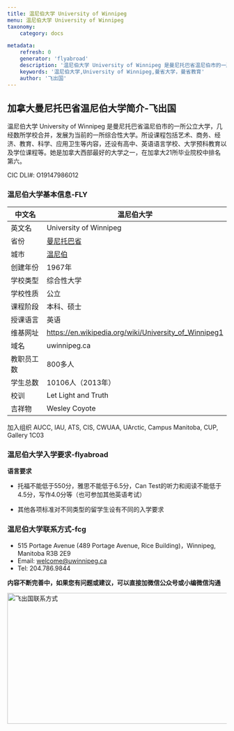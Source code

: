 ```yaml
---
title: 温尼伯大学 University of Winnipeg
menu: 温尼伯大学 University of Winnipeg
taxonomy:
    category: docs

metadata:
    refresh: 0
    generator: 'flyabroad'
    description: '温尼伯大学 University of Winnipeg 是曼尼托巴省温尼伯市的一所公立大学，几经数所学校合并，发展为当前的一所综合性大学。所设课程包括艺术、商务、经济、教育、科学、应用卫生等内容，还设有高中、英语语言学校、大学预科教育以及学位课程等。她是加拿大西部最好的大学之一，在加拿大21所毕业院校中排名第六。'
    keywords: '温尼伯大学,University of Winnipeg,曼省大学，曼省教育'
    author: '飞出国'
---
```

## 加拿大曼尼托巴省温尼伯大学简介-飞出国

温尼伯大学 University of Winnipeg 是曼尼托巴省温尼伯市的一所公立大学，几经数所学校合并，发展为当前的一所综合性大学。所设课程包括艺术、商务、经济、教育、科学、应用卫生等内容，还设有高中、英语语言学校、大学预科教育以及学位课程等。她是加拿大西部最好的大学之一，在加拿大21所毕业院校中排名第六。

CIC DLI#: O19147986012

### 温尼伯大学基本信息-FLY

中文名 | 温尼伯大学
----|------
英文名 | University of Winnipeg
省份 | [曼尼托巴省]
城市 | [温尼伯]
创建年份 | 1967年
学校类型 | 综合性大学
学校性质 | 公立
课程阶段 | 本科、硕士
授课语言 | 英语
维基网址 | https://en.wikipedia.org/wiki/University_of_Winnipeg1
域名 | uwinnipeg.ca
教职员工数 | 800多人
学生总数 | 10106人（2013年） | 
校训 | Let Light and Truth 
吉祥物 | Wesley Coyote
加入组织 AUCC, IAU, ATS, CIS, CWUAA, UArctic, Campus Manitoba, CUP, Gallery 1C03

### 温尼伯大学入学要求-flyabroad

**语言要求**

* 托福不能低于550分，雅思不能低于6.5分，Can Test的听力和阅读不能低于4.5分，写作4.0分等（也可参加其他英语考试）

* 其他各项标准对不同类型的留学生设有不同的入学要求

### 温尼伯大学联系方式-fcg

* 515 Portage Avenue (489 Portage Avenue, Rice Building)，Winnipeg, Manitoba R3B 2E9
* Email: welcome@uwinnipeg.ca
* Tel: 204.786.9844

**内容不断完善中，如果您有问题或建议，可以直接加微信公众号或小编微信沟通**

<img src="http://wx1.sinaimg.cn/mw1024/892c310fly1fgkvndf1s9j20p008d0v3.jpg" width = "900" height = "300" alt="飞出国联系方式" align=center />

[曼尼托巴省]:/ca/mb
[温尼伯]:/ca/mb/Winnipeg

